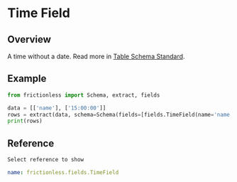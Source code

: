 # Time Field

## Overview

A time without a date. Read more in [Table Schema Standard](https://specs.frictionlessdata.io/table-schema/#time).

## Example

```python script tabs=Python
from frictionless import Schema, extract, fields

data = [['name'], ['15:00:00']]
rows = extract(data, schema=Schema(fields=[fields.TimeField(name='name')]))
print(rows)
```

## Reference

```markdown tabs=Select
Select reference to show
```

```yaml reference tabs=TimeField
name: frictionless.fields.TimeField
```
